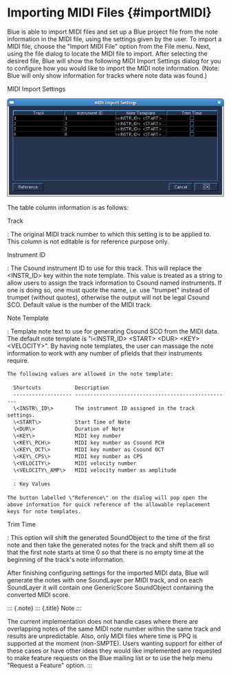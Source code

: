 Importing MIDI Files {#importMIDI}
====================

Blue is able to import MIDI files and set up a Blue project file from
the note information in the MIDI file, using the settings given by the
user. To import a MIDI file, choose the \"Import MIDI File\" option from
the File menu. Next, using the file dialog to locate the MIDI file to
import. After selecting the desired file, Blue will show the following
MIDI Import Settings dialog for you to configure how you would like to
import the MIDI note information. (Note: Blue will only show information
for tracks where note data was found.)

MIDI Import Settings

![ MIDI Import Settings ](images/midiImportSettings.png)

The table column information is as follows:

Track

:   The original MIDI track number to which this setting is to be
    applied to. This column is not editable is for reference purpose
    only.

Instrument ID

:   The Csound instrument ID to use for this track. This will replace
    the \<INSTR\_ID\> key within the note template. This value is
    treated as a string to allow users to assign the track information
    to Csound named instruments. If one is doing so, one must quote the
    name, i.e. use \"trumpet\" instead of trumpet (without quotes),
    otherwise the output will not be legal Csound SCO. Default value is
    the number of the MIDI track.

Note Template

:   Template note text to use for generating Csound SCO from the MIDI
    data. The default note template is \"i\<INSTR\_ID\> \<START\>
    \<DUR\> \<KEY\> \<VELOCITY\>\". By having note templates, the user
    can massage the note information to work with any number of pfields
    that their instruments require.

    The following values are allowed in the note template:

      Shortcuts           Description
      ------------------- ---------------------------------------------------
      \<INSTR\_ID\>       The instrument ID assigned in the track settings.
      \<START\>           Start Time of Note
      \<DUR\>             Duration of Note
      \<KEY\>             MIDI key number
      \<KEY\_PCH\>        MIDI key number as Csound PCH
      \<KEY\_OCT\>        MIDI key number as Csound OCT
      \<KEY\_CPS\>        MIDI key number as CPS
      \<VELOCITY\>        MIDI velocity number
      \<VELOCITY\_AMP\>   MIDI velocity number as amplitude

      : Key Values

    The button labelled \"Reference\" on the dialog will pop open the
    above information for quick reference of the allowable replacement
    keys for note templates.

Trim Time

:   This option will shift the generated SoundObject to the time of the
    first note and then take the generated notes for the track and shift
    them all so that the first note starts at time 0 so that there is no
    empty time at the beginning of the track\'s note information.

After finishing configuring settings for the imported MIDI data, Blue
will generate the notes with one SoundLayer per MIDI track, and on each
SoundLayer it will contain one GenericScore SoundObject containing the
converted MIDI score.

::: {.note}
::: {.title}
Note
:::

The current implementation does not handle cases where there are
overlapping notes of the same MIDI note number within the same track and
results are unpredictable. Also, only MIDI files where time is PPQ is
supported at the moment (non-SMPTE). Users wanting support for either of
these cases or have other ideas they would like implemented are
requested to make feature requests on the Blue mailing list or to use
the help menu \"Request a Feature\" option.
:::
